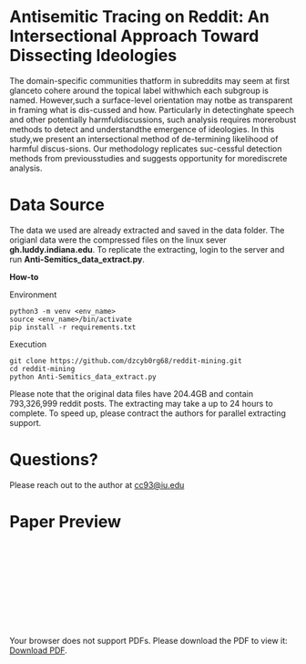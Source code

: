 # Antisemitic Tracing on Reddit: An Intersectional Approach Toward Dissecting Ideologies

The   domain-specific   communities   thatform in subreddits may seem at first glanceto  cohere  around  the  topical  label  withwhich each subgroup is named.  However,such  a  surface-level  orientation  may  notbe as transparent in framing what is dis-cussed and how.  Particularly in detectinghate speech and other potentially harmfuldiscussions,  such  analysis  requires  morerobust  methods  to  detect  and  understandthe emergence of ideologies. In this study,we present an intersectional method of de-termining  likelihood  of  harmful  discus-sions.    Our  methodology  replicates  suc-cessful  detection  methods  from  previousstudies and suggests opportunity for morediscrete analysis.

# Data Source

The data we used are already extracted and saved in the data folder. The origianl data were the compressed files on the linux sever **gh.luddy.indiana.edu**. To replicate the extracting, login to the server and run **Anti-Semitics_data_extract.py**.

**How-to**

Environment
```
python3 -m venv <env_name>
source <env_name>/bin/activate
pip install -r requirements.txt
```

Execution
```
git clone https://github.com/dzcyb0rg68/reddit-mining.git
cd reddit-mining
python Anti-Semitics_data_extract.py
```

Please note that the original data files have 204.4GB and contain 793,326,999 reddit posts. The extracting may take a up to 24 hours to complete. To speed up, please contract the authors for parallel extracting support. 


# Questions?

Please reach out to the author at cc93@iu.edu

# Paper Preview

<object data="https://github.com/dzcyb0rg68/reddit-mining/raw/master/report/Final%20Project%20-%20Antisemitic%20Tracing%20on%20Reddit%20(Chang-Han%20and%20Michalek).pdf" type="application/pdf" width="700px" height="700px">
    <embed src="https://github.com/dzcyb0rg68/reddit-mining/raw/master/report/Final%20Project%20-%20Antisemitic%20Tracing%20on%20Reddit%20(Chang-Han%20and%20Michalek).pdf">
        <p>Your browser does not support PDFs. Please download the PDF to view it: <a href="https://github.com/dzcyb0rg68/reddit-mining/raw/master/report/Final%20Project%20-%20Antisemitic%20Tracing%20on%20Reddit%20(Chang-Han%20and%20Michalek).pdf">Download PDF</a>.</p>
    </embed>
</object>
